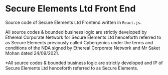 # Secure Elements Ltd Front End
Source code of Secure Elements Ltd Frontend written in `React.js`.


All source codes & bounded business logic are strictly developed by Ethereal Corporate Network for Secure Elements Ltd henceforth referred to as Secure Elements previously called Cybergenics under the terms and conditions of the NDA signed by Ethereal Corporate Network and Mr Saket Mohan dated 24/09/2021.

*All source codes & bounded business logic are strictly developed and IP of Secure Elements Ltd henceforth referred to as Secure Elements.

